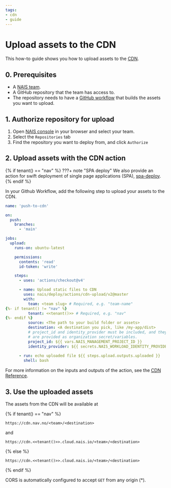 ```yaml
---
tags:
- cdn
- guide
---
```


# Upload assets to the CDN

This how-to guide shows you how to upload assets to the [CDN](../explanation/cdn.md).

## 0. Prerequisites

- A [NAIS team](team.md).
- A GitHub repository that the team has access to.
- The repository needs to have a [GitHub workflow](github-action.md#2-create-a-github-workflow) that builds the assets you want to upload.

## 1. Authorize repository for upload

1. Open [NAIS console](https://console.<<tenant()>>.cloud.nais.io) in your browser and select your team.
2. Select the `Repositories` tab
3. Find the repository you want to deploy from, and click `Authorize`

## 2. Upload assets with the CDN action

{% if tenant() == "nav" %}
???+ note "SPA deploy"
    We also provide an action for swift deployment of single page applications (SPA),
    [spa-deploy](https://github.com/navikt/frontend/blob/main/actions/spa-deploy/README.md).
{% endif %}

In your Github Workflow, add the following step to upload your assets to the CDN.


```yaml
name: 'push-to-cdn'

on:
  push:
    branches:
      - 'main'

jobs:
  upload:
    runs-on: ubuntu-latest

    permissions:
      contents: 'read'
      id-token: 'write'

    steps:
      - uses: 'actions/checkout@v4'

      - name: Upload static files to CDN
        uses: nais/deploy/actions/cdn-upload/v2@master
        with:
          team: <team slug> # Required, e.g. "team-name"
{%- if tenant() != "nav" %}
          tenant: <<tenant()>> # Required, e.g. "nav"
{%- endif %}
          source: <The path to your build folder or assets>
          destination: <A destination you pick, like /my-app/dist>
          # project_id and identity_provider must be included, and they
          # are provided as organization secret/variables.
          project_id: ${{ vars.NAIS_MANAGEMENT_PROJECT_ID }}
          identity_provider: ${{ secrets.NAIS_WORKLOAD_IDENTITY_PROVIDER }}
  
      - run: echo uploaded file ${{ steps.upload.outputs.uploaded }}
        shell: bash
```

For more information on the inputs and outputs of the action, see the [CDN Reference](../reference/cdn.md).

## 3. Use the uploaded assets

The assets from the CDN will be available at 

{% if tenant() == "nav" %}
```
https://cdn.nav.no/<team>/<destination>
```

and

```
https://cdn.<<tenant()>>.cloud.nais.io/<team>/<destination>
```
{% else %}
```
https://cdn.<<tenant()>>.cloud.nais.io/<team>/<destination>
```
{% endif %}

CORS is automatically configured to accept `GET` from any
origin (*).
